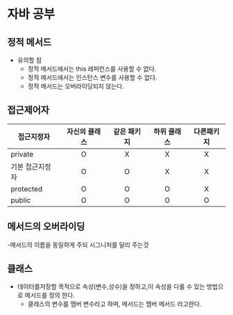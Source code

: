 # 자바 공부

## 정적 메서드
 - 유의할 점
   - 정적 메서드에서는 this 레퍼런스를 사용할 수 없다.
   - 정적 메서드에서는 인스턴스 변수를 사용할 수 없다.
   - 정적 메서드는 오버라이딩되지 않는다.

## 접근제어자

|접근지정자|자신의 클래스|같은 패키지|하위 클래스|다른패키지|
|---|:---:|:---:|:---:|:---:|
|private|O|X|X|X|
|기본 접근지정자|O|O|X|X|
|protected|O|O|O|X|
|public|O|O|O|O|

## 메서드의 오버라이딩
-메서드의 이름을 동일하게 주되 시그니처를 달리 주는것

## 클래스
 - 데이터를저장할 목적으로 속성(변수,상수)을 정하고,이 속성을 다룰 수 있는 방법으로 메서드를 정의 한다.
   - 클래스의 변수를 멤버 변수라고 하며, 메서드는 멤버 메서드 라고한다.
 
